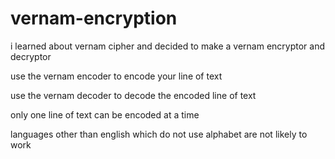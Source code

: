 # vernam-encryption

i learned about vernam cipher and decided to make a vernam encryptor and decryptor


use the vernam encoder to encode your line of text

use the vernam decoder to decode the encoded line of text


only one line of text can be encoded at a time

languages other than english which do not use alphabet are not likely to work
